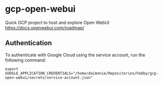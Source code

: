 # gcp-open-webui
Quick GCP project to host and explore Open WebUI
https://docs.openwebui.com/roadmap/

## Authentication

To authenticate with Google Cloud using the service account, run the following command:

```
export GOOGLE_APPLICATION_CREDENTIALS="/home/daimonie/Repositories/hobby/gcp-open-webui/secrets/service-account.json"
```
